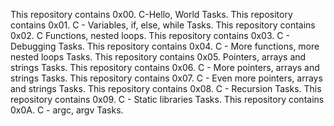 This repository contains 0x00. C-Hello, World Tasks.
This repository contains 0x01. C - Variables, if, else, while Tasks.
This repository contains 0x02. C Functions, nested loops.
This repository contains 0x03. C - Debugging Tasks.
This repository contains 0x04. C - More functions, more nested loops Tasks.
This repository contains 0x05. Pointers, arrays and strings Tasks.
This repository contains 0x06. C - More pointers, arrays and strings Tasks.
This repository contains 0x07. C - Even more pointers, arrays and strings Tasks.
This repository contains 0x08. C - Recursion Tasks.
This repository contains 0x09. C - Static libraries Tasks.
This repository contains 0x0A. C - argc, argv Tasks.
